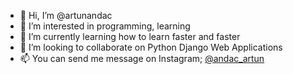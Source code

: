 - 👋 Hi, I’m @artunandac
- 👀 I’m interested in programming, learning
- 🌱 I’m currently learning how to learn faster and faster
- 💞️ I’m looking to collaborate on Python Django Web Applications
- 📫 You can send me message on Instagram; [@andac_artun](https://www.instagram.com/andac_artun/)

<!---
artunandac/artunandac is a ✨ special ✨ repository because its `README.md` (this file) appears on your GitHub profile.
You can click the Preview link to take a look at your changes.
--->
